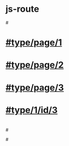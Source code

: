 # js-route

#<body>
#	<div id="test">
#		<a href="#type/page/1">#type/page/1</a>
#		<a href="#type/page/2">#type/page/2</a>
#		<a href="#type/page/3">#type/page/3</a>
#		<a href="#type/1/id/3">#type/1/id/3</a>
#	</div>
#</body>

#<script type="text/javascript">
#	$(function(){
#		//注册路由 与 回调方法
#		$.useRoute({
#			"type/page/{id}":function(retobj){
#				alert(retobj.id)
#			},
#			"type/{type}/id/{id}":function(retobj){
#				alert(retobj.type+'||'+retobj.id)
#			}
#		});
#	});
#</script>

